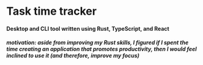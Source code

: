 # Task time tracker
#### Desktop and CLI tool written using Rust, TypeScript, and React

##### motivation: aside from improving my Rust skills, I figured if I spent the time creating an application that promotes productivity, then I would feel inclined to use it (and therefore,  improve my focus)

